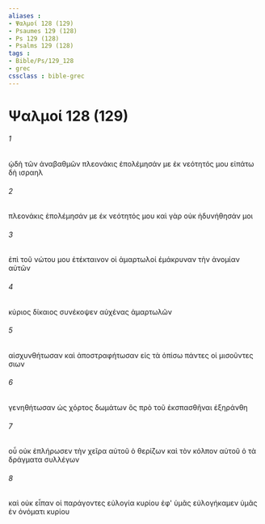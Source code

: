 ```yaml
---
aliases : 
- Ψαλμοί 128 (129)
- Psaumes 129 (128)
- Ps 129 (128)
- Psalms 129 (128)
tags : 
- Bible/Ps/129_128
- grec
cssclass : bible-grec
---
```


# Ψαλμοί 128 (129)

###### 1
ᾠδὴ τῶν ἀναβαθμῶν πλεονάκις ἐπολέμησάν με ἐκ νεότητός μου εἰπάτω δὴ ισραηλ
###### 2
πλεονάκις ἐπολέμησάν με ἐκ νεότητός μου καὶ γὰρ οὐκ ἠδυνήθησάν μοι
###### 3
ἐπὶ τοῦ νώτου μου ἐτέκταινον οἱ ἁμαρτωλοί ἐμάκρυναν τὴν ἀνομίαν αὐτῶν
###### 4
κύριος δίκαιος συνέκοψεν αὐχένας ἁμαρτωλῶν
###### 5
αἰσχυνθήτωσαν καὶ ἀποστραφήτωσαν εἰς τὰ ὀπίσω πάντες οἱ μισοῦντες σιων
###### 6
γενηθήτωσαν ὡς χόρτος δωμάτων ὃς πρὸ τοῦ ἐκσπασθῆναι ἐξηράνθη
###### 7
οὗ οὐκ ἐπλήρωσεν τὴν χεῖρα αὐτοῦ ὁ θερίζων καὶ τὸν κόλπον αὐτοῦ ὁ τὰ δράγματα συλλέγων
###### 8
καὶ οὐκ εἶπαν οἱ παράγοντες εὐλογία κυρίου ἐφ' ὑμᾶς εὐλογήκαμεν ὑμᾶς ἐν ὀνόματι κυρίου
